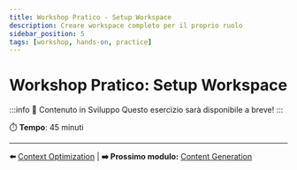 ```yaml
---
title: Workshop Pratico - Setup Workspace
description: Creare workspace completo per il proprio ruolo
sidebar_position: 5
tags: [workshop, hands-on, practice]
---
```


# Workshop Pratico: Setup Workspace

:::info 🚧 Contenuto in Sviluppo
Questo esercizio sarà disponibile a breve!
:::

⏱️ **Tempo**: 45 minuti

---

**⬅️** [Context Optimization](./context-optimization) | **➡️ Prossimo modulo:** [Content Generation](/giorno-2-advanced-features/content-generation)
